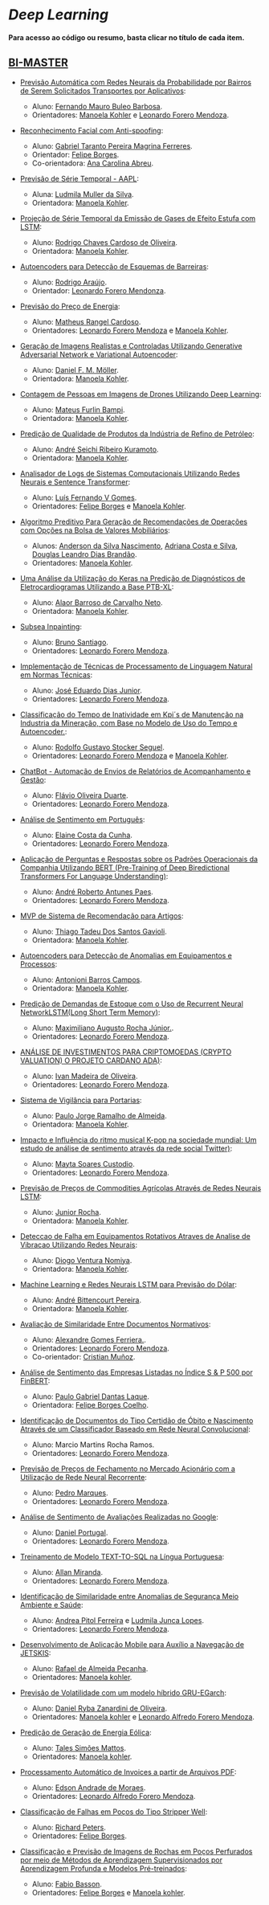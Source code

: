 # *Deep Learning*

#### Para acesso ao código ou resumo, basta clicar no título de cada item.

## [BI-MASTER](https://ica.puc-rio.ai/bi-master)

- [Previsão Automática com Redes Neurais da Probabilidade por Bairros de Serem Solicitados Transportes por Aplicativos](https://github.com/secretaria-ICA/Previsao_da_Probabilidade_por_Bairros_de_Serem_Solicitados_Transportes_por_Aplicativos):
  - Aluno: [Fernando Mauro Buleo Barbosa](https://github.com/buleo).
  - Orientadores: [Manoela Kohler](https://github.com/manoelakohler) e [Leonardo Forero Mendoza](https://github.com/leofome8).

- [Reconhecimento Facial com Anti-spoofing](https://github.com/secretaria-ICA/Reconhecimento_Facial_com_Anti-spoofing):
  - Aluno: [Gabriel Taranto Pereira Magrina Ferreres](https://github.com/gabrieltp).
  - Orientador: [Felipe Borges](https://github.com/FelipeBorgesC).
  - Co-orientadora: [Ana Carolina Abreu](https://github.com/acarolina1612).

- [Previsão de Série Temporal - AAPL](https://github.com/secretaria-ICA/Previsao_de_Serie_Temporal-AAPL):
  - Aluna: [Ludmila Muller da Silva](https://github.com/lm0007).
  - Orientadora: [Manoela Kohler](https://github.com/manoelakohler).

- [Projeção de Série Temporal da Emissão de Gases de Efeito Estufa com LSTM](https://github.com/secretaria-ICA/Projecao_de_Serie_Temporal_da_Emissao_de_Gases_de_Efeito_Estufa_com_LSTM):
  - Aluno: [Rodrigo Chaves Cardoso de Oliveira](https://github.com/rodrigochaves73).
  - Orientadora: [Manoela Kohler](https://github.com/manoelakohler).

- [Autoencoders para Detecção de Esquemas de Barreiras](https://github.com/secretaria-ICA/Autoencoders_para_Deteccao_de_Esquemas_de_Barreiras):
  - Aluno: [Rodrigo Araújo](https://github.com/rodrigoaraujo01).
  - Orientador: [Leonardo Forero Mendonza](https://github.com/leofome8).

- [Previsão do Preço de Energia](https://github.com/secretaria-ICA/Previsao_do_Preco_de_Energia):
  - Aluno: [Matheus Rangel Cardoso](https://github.com/MatheusRangelCardoso).
  - Orientadores: [Leonardo Forero Mendoza](https://github.com/leofome8) e [Manoela Kohler](https://github.com/manoelakohler).

- [Geração de Imagens Realistas e Controladas Utilizando Generative Adversarial Network e Variational Autoencoder](https://github.com/secretaria-ICA/Geracao_de_Imagens_Realistas_e_Controladas):
  - Aluno: [Daniel F. M. Möller](https://github.com/danmoller).
  - Orientadora: [Manoela Kohler](https://github.com/manoelakohler).

- [Contagem de Pessoas em Imagens de Drones Utilizando Deep Learning](https://github.com/secretaria-ICA/Contagem_de_Pessoas_em_Imagens_de_Drones_Utilizando_Deep_Learning):
  - Aluno: [Mateus Furlin Bampi](https://github.com/MateusBampi).
  - Orientadora: [Manoela Kohler](https://github.com/manoelakohler).

- [Predição de Qualidade de Produtos da Indústria de Refino de Petróleo](https://github.com/secretaria-ICA/Predicao_de_Qualidade_de_Produtos_da_Industria_de_Refino_de_Petroleo):
  - Aluno: [André Seichi Ribeiro Kuramoto](https://github.com/andrekuramoto).
  - Orientadora: [Manoela Kohler](https://github.com/manoelakohler).

- [Analisador de Logs de Sistemas Computacionais Utilizando Redes Neurais e Sentence Transformer](https://github.com/secretaria-ICA/Analisador_de_Logs_de_Sistemas_Computacionais_Utilizando_Redes_Neurais_e_Sentence_Transformer):
  - Aluno: [Luís Fernando V Gomes](https://github.com/lfvgomes).
  - Orientadores: [Felipe Borges](https://github.com/FelipeBorgesC) e [Manoela Kohler](https://github.com/manoelakohler).

- [Algoritmo Preditivo Para Geração de Recomendações de Operações com Opções na Bolsa de Valores Mobiliários](https://github.com/secretaria-ICA/Algoritmo_Preditivo_Para_Geracao_de_Recomendacoes_de_Operacoes_Com_Opcoes_na_Bolsa_de_Valores):
  - Alunos: [Anderson da Silva Nascimento](https://github.com/diqeliba),
            [Adriana Costa e Silva](https://github.com/Drica3d),
            [Douglas Leandro Dias Brandão](https://github.com/dougbrandao).
  - Orientadores: [Manoela Kohler](https://github.com/manoelakohler).
  
- [Uma Análise da Utilização do Keras na Predição de Diagnósticos de Eletrocardiogramas Utilizando a Base PTB-XL](https://github.com/secretaria-ICA/Uma_Analise_da_Utilizacao_do_Keras_na_Predicao_de_Diagnosticos_de_Eletrocardiogramas):
  - Aluno: [Alaor Barroso de Carvalho Neto](https://github.com/alaorneto).
  - Orientadora: [Manoela Kohler](https://github.com/manoelakohler).
 
- [Subsea Inpainting](https://github.com/secretaria-ICA/Subsea_Inpainting):
  - Aluno: [Bruno Santiago](https://github.com/brunomsantiago).
  - Orientadores: [Leonardo Forero Mendoza](https://github.com/leofome8).
 
- [Implementação de Técnicas de Processamento de Linguagem Natural em Normas Técnicas](https://github.com/secretaria-ICA/Implementacao_de_Tecnicas_de_Processamento_de_Linguagem_Natural_em_Normas_Tecnicas):
  - Aluno: [José Eduardo Dias Junior](https://github.com/jedias/).
  - Orientadores: [Leonardo Forero Mendoza](https://github.com/leofome8).

- [Classificação do Tempo de Inatividade em Kpi´s de Manutenção na Industria da Mineração, com Base no Modelo de Uso do Tempo e Autoencoder.](https://github.com/secretaria-ICA/Classificacao_do_Tempo_de_Inatividade_em_Kpis_de_Manutencao_na_Industria_da_Mineracao):
  - Aluno: [Rodolfo Gustavo Stocker Seguel](https://github.com/rodolfostocker).
  - Orientadores: [Leonardo Forero Mendoza](https://github.com/leofome8) e [Manoela Kohler](https://github.com/manoelakohler).

- [ChatBot - Automação de Envios de Relatórios de Acompanhamento e Gestão](https://github.com/secretaria-ICA/ChatBot_Automacao_de_Envios_de_Relatorios_de_Acompanhamento_e_Gestao):
  - Aluno: [Flávio Oliveira Duarte](https://github.com/flaviooduarte).
  - Orientadores: [Leonardo Forero Mendoza](https://github.com/leofome8).

- [Análise de Sentimento em Português](https://github.com/secretaria-ICA/Analise_de_Sentimento_em_Portugues):
  - Aluno: [Elaine Costa da Cunha](https://github.com/eccunha).
  - Orientadores: [Leonardo Forero Mendoza](https://github.com/leofome8).

- [Aplicação de Perguntas e Respostas sobre os Padrões Operacionais da Companhia Utilizando BERT (Pre-Training of Deep Biredictional Transformers For Language Understanding)](https://github.com/secretaria-ICA/Aplicacao_de_Perguntas_e_Respostas_sobre_os_Padroes_Operacionais_da_Companhia_Utilizando_BERT):
  - Aluno: [André Roberto Antunes Paes](https://github.com/arobertoap).
  - Orientadores: [Leonardo Forero Mendoza](https://github.com/leofome8).

- [MVP de Sistema de Recomendação para Artigos](https://github.com/secretaria-ICA/MVP_de_Sistema_de_Recomendacao_para_Artigos):
  - Aluno: [Thiago Tadeu Dos Santos Gavioli](https://github.com/thiagogavioli).
  - Orientadora: [Manoela Kohler](https://github.com/manoelakohler).

- [Autoencoders para Detecção de Anomalias em Equipamentos e Processos](https://github.com/secretaria-ICA/Autoencoders_para_Deteccao_de_Anomalias_em_Equipamentos_e_Processos):
  - Aluno: [Antonioni Barros Campos](https://github.com/antonionicampos).
  - Orientadora: [Manoela Kohler](https://github.com/manoelakohler).

- [Predição de Demandas de Estoque com o Uso de Recurrent Neural NetworkLSTM(Long Short Term Memory)](https://github.com/secretaria-ICA/Predicao_de_Demandas_de_Estoque_com_o_Uso_de_Recurrent_Neural_Network_LSTM):
  - Aluno: [Maximiliano Augusto Rocha Júnior.](https://github.com/MaxRocha1976).
  - Orientadores: [Leonardo Forero Mendoza](https://github.com/leofome8).

- [ANÁLISE DE INVESTIMENTOS PARA CRIPTOMOEDAS (CRYPTO VALUATION) O PROJETO CARDANO ADA)](https://github.com/secretaria-ICA/ANALISE_DE_INVESTIMENTOS_PARA_CRIPTOMOEDAS_CRYPTO_VALUATION_O_PROJETO_CARDANO_ADA):
  - Aluno: [Ivan Madeira de Oliveira](https://github.com/olivivan7).
  - Orientadores: [Leonardo Forero Mendoza](https://github.com/leofome8).

- [Sistema de Vigilância para Portarias](https://github.com/secretaria-ICA/Sistema_de_Vigilancia_para_Portarias):
  - Aluno: [Paulo Jorge Ramalho de Almeida](https://github.com/paulojrapuc).
  - Orientadora: [Manoela Kohler](https://github.com/manoelakohler).

- [Impacto e Influência do ritmo musical K-pop na sociedade mundial: Um estudo de análise de sentimento através da rede social Twitter)](https://github.com/secretaria-ICA/Impacto_e_Influencia_do_Ritmo_Musical_K-pop_na_Sociedade_Mundial_Um_Estudo_de_Analise_de_Sentimentos):
  - Aluno: [Mayta Soares Custodio](https://github.com/maytasc).
  - Orientadores: [Leonardo Forero Mendoza](https://github.com/leofome8).

- [Previsão de Preços de Commodities Agrícolas Através de Redes Neurais LSTM](https://github.com/secretaria-ICA/Previsao_de_Precos_de_Commodities_Agricolas_Atraves_de_Redes-Neurais_LSTM):
  - Aluno: [Junior Rocha](https://github.com/czar-rocha).
  - Orientadora: [Manoela Kohler](https://github.com/manoelakohler).

- [Deteccao de Falha em Equipamentos Rotativos Atraves de Analise de Vibracao Utilizando Redes Neurais](https://github.com/secretaria-ICA/Deteccao_de_Falha_em_Equipamentos_Rotativos_Atraves_de_Analise_de_Vibracao_Utilizando_Redes_Neurais):
  - Aluno: [Diogo Ventura Nomiya](https://github.com/diogovn).
  - Orientadora: [Manoela Kohler](https://github.com/manoelakohler).

- [Machine Learning e Redes Neurais LSTM para Previsão do Dólar](https://github.com/secretaria-ICA/Machine_Learning_e_Redes_Neurais_LSTM_para_Previsao_do_Dolar):
  - Aluno: [André Bittencourt Pereira](https://github.com/AndreBittencourt84).
  - Orientadora: [Manoela Kohler](https://github.com/manoelakohler).

- [Avaliação de Similaridade Entre Documentos Normativos](https://github.com/secretaria-ICA/Avaliacao_de_Similaridade_Entre_Documentos_Normativos?organization=secretaria-ICA&organization=secretaria-ICA):
  - Aluno: [Alexandre Gomes Ferriera.](https://github.com/alexgf).
  - Orientadores: [Leonardo Forero Mendoza](https://github.com/leofome8).
  - Co-orientador: [Cristian Muñoz](https://github.com/crismunoz).

- [Análise de Sentimento das Empresas Listadas no Índice S & P 500 por FinBERT](https://github.com/secretaria-ICA/Analise_de_Sentimento_das_Empresas_Listadas_no_Indice_S_e_P_500_por_FinBERT):
  - Aluno: [Paulo Gabriel Dantas Laque](https://github.com/paulolaque).
  - Orientadora: [Felipe Borges Coelho](https://github.com/FelipeBorgesC).

- [Identificação de Documentos do Tipo Certidão de Óbito e Nascimento Através de um Classificador Baseado em Rede Neural Convolucional](https://github.com/secretaria-ICA/Identificacao_de_Documentos_do_Tipo_Certidao_de_Obito_e_Nascimento_Atraves_de_um_Classificador):
  - Aluno: Marcio Martins Rocha Ramos.
  - Orientadores: [Leonardo Forero Mendoza](https://github.com/leofome8).

- [Previsão de Preços de Fechamento no Mercado Acionário com a Utilização de Rede Neural Recorrente](https://github.com/secretaria-ICA/Previsao_de_Precos_de_Fechamento_no_Mercado_Acionario_com_a_Utilizacao_de_Rede_Neural_Recorrente):
  - Aluno: [Pedro Marques](https://github.com/pedromq).
  - Orientadores: [Leonardo Forero Mendoza](https://github.com/leofome8).

- [Análise de Sentimento de Avaliações Realizadas no Google](https://github.com/secretaria-ICA/Analise_de_Sentimento_de_Avaliacoes_Realizadas_no_Google):
  - Aluno: [Daniel Portugal](https://github.com/danielportugalHTW).
  - Orientadores: [Leonardo Forero Mendoza](https://github.com/leofome8).

- [Treinamento de Modelo TEXT-TO-SQL na Língua Portuguesa](https://github.com/secretaria-ICA/Treinamento_de_Modelo_TEXT_TO_SQL_na_Lingua_Portuguesa):
  - Aluno: [Allan Miranda](https://github.com/allangxg).
  - Orientadores: [Leonardo Forero Mendoza](https://github.com/leofome8).

- [Identificação de Similaridade entre Anomalias de Segurança Meio Ambiente e Saúde](https://github.com/secretaria-ICA/Identificacao_de_Similaridade_entre_Anomalias_de_Seguranca_Meio_Ambiente_e_Saude):
  - Aluno: [Andrea Pitol Ferreira](https://github.com/afpitol) e [Ludmila Junca Lopes](https://github.com/milajunker).
  - Orientadores: [Leonardo Forero Mendoza](https://github.com/leofome8).

- [Desenvolvimento de Aplicação Mobile para Auxílio a Navegação de JETSKIS](https://github.com/secretaria-ICA/Desenvolvimento_de_Aplicacao_Mobile_para_Auxilio_a_Navegacao_de_JETSKIS):
  - Aluno: [Rafael de Almeida Peçanha](https://github.com/Rafaelpecan).
  - Orientadores: [Manoela kohler](https://github.com/manoelakohler).

- [Previsão de Volatilidade com um modelo híbrido GRU-EGarch](https://github.com/secretaria-ICA/Previsao_de_Volatilidade_com_um_Modelo_Hibrido_GRU-EGarch):
  - Aluno: [Daniel Ryba Zanardini de Oliveira](https://github.com/DanielRZO).
  - Orientadores: [Manoela kohler](https://github.com/manoelakohler) e [Leonardo Alfredo Forero Mendoza](https://github.com/leofome8).

- [Predição de Geração de Energia Eólica](https://github.com/secretaria-ICA/Predicao_de_Geracao_de_Energia_Eolica):
  - Aluno: [Tales Simões Mattos](https://github.com/Talesbr).
  - Orientadores: [Manoela kohler](https://github.com/manoelakohler).

- [Processamento Automático de Invoices a partir de Arquivos PDF](https://github.com/secretaria-ICA/Processamento_Automatico_de_Invoices_a_partir_de_Arquivos_PDF):
  - Aluno: [Edson Andrade de Moraes](https://github.com/EdsonAndMor/).
  - Orientadores: [Leonardo Alfredo Forero Mendoza](https://github.com/leofome8).

- [Classificação de Falhas em Poços do Tipo Stripper Well](https://github.com/secretaria-ICA/Classificacao_de_Falhas_em_Pocos_do_Tipo_Stripper_Well):
  - Aluno: [Richard Peters](https://github.com/richpe87).
  - Orientadores: [Felipe Borges](https://github.com/FelipeBorgesC).

- [Classificação e Previsão de Imagens de Rochas em Poços Perfurados por meio de Métodos de Aprendizagem Supervisionados por Aprendizagem Profunda e Modelos Pré-treinados](https://github.com/secretaria-ICA/Classificacao_e_Previsao_de_Imagens_de_Rochas_em_Pocos_Perfurados_atraves_de_Metodos_de_Aprendizagem):
  - Aluno: [Fabio Basson](https://github.com/fabiobasson).
  - Orientadores: [Felipe Borges](https://github.com/FelipeBorgesC) e [Manoela kohler](https://github.com/manoelakohler).

